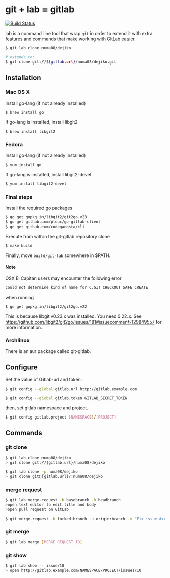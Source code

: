 # git + lab = gitlab

[![Build Status](https://travis-ci.org/numa08/git-gitlab.svg?branch=develop)](https://travis-ci.org/numa08/git-gitlab)

lab is a command line tool that wrap `git` in order to extend it with extra features and commands that make working with GitLab easier.


~~~sh
$ git lab clone numa08/dejiko

# extends to:
$ git clone git://${gitlab.url}/numa08/dejiko.git
~~~

## Installation

### Mac OS X

Install go-lang (if not already installed)

~~~sh
$ brew install go
~~~

If go-lang is installed, install libgit2

~~~sh
$ brew install libgit2
~~~

### Fedora

Install go-lang (if not already installed)

~~~sh
$ yum install go
~~~

If go-lang is installed, install libgit2-devel

~~~sh
$ yum install libgit2-devel
~~~

### Final steps

Install the required go packages

~~~sh
$ go get gopkg.in/libgit2/git2go.v23
$ go get github.com/plouc/go-gitlab-client
$ go get github.com/codegangsta/cli
~~~

Execute from within the git-gitlab repository clone

~~~sh
$ make build
~~~

Finally, move `build/git-lab` somewhere in $PATH.

#### Note

OSX El Capitan users may encounter the following error

~~~sh
could not determine kind of name for C.GIT_CHECKOUT_SAFE_CREATE
~~~

when running

~~~sh
$ go get gopkg.in/libgit2/git2go.v22
~~~

This is because libgit v0.23.x was installed. You need 0.22.x.
See https://github.com/libgit2/git2go/issues/181#issuecomment-129849557 for more information.

### Archlinux

There is an aur package called git-gitlab.

## Configure

Set the value of Gitlab-url and token.

~~~sh
$ git config --global gitlab.url http://gitlab.example.com

$ git config --global gitlab.token GITLAB_SECRET_TOKEN
~~~

then, set gitlab namespace and project.

~~~sh
$ git config gitlab.project [NAMESPACE]/[PROJECT]
~~~

## Commands

### git clone

~~~sh
$ git lab clone numa08/dejiko
> git clone git://{gitlab.url}/numa08/dejiko

$ git lab clone -p numa08/dejiko
> git clone git@{gitlab.url}/:numa08/dejiko
~~~

### merge request

~~~sh
$ git lab merge-request -b basebranch -h headbranch
>open text editor to edit title and body
>open pull request on GitLab

$ git merge-request -b forked:branch -h origin:branch -m "Fix issue #xxx"
~~~

### git merge

~~~sh
$ git lab merge [MERGE_REQUEST_ID]
~~~

### git show

~~~sh
$ git lab show -- issue/10
> open http://gitlab.example.com/NAMESPACE/PROJECT/issues/10
~~~
